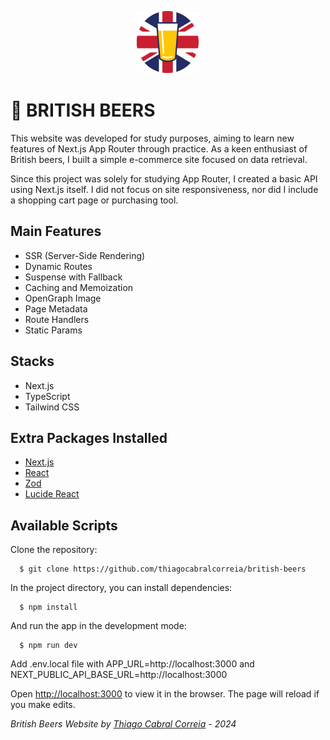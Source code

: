 <p align="center">
  <img src="https://raw.githubusercontent.com/thiagocabralcorreia/british-beers/main/public/favicon.ico" width="100" />
</p>

# 🍻 BRITISH BEERS

This website was developed for study purposes, aiming to learn new features of Next.js App Router through practice. As a keen enthusiast of British beers, I built a simple e-commerce site focused on data retrieval.

Since this project was solely for studying App Router, I created a basic API using Next.js itself. I did not focus on site responsiveness, nor did I include a shopping cart page or purchasing tool.

## Main Features

- SSR (Server-Side Rendering)
- Dynamic Routes
- Suspense with Fallback
- Caching and Memoization
- OpenGraph Image
- Page Metadata
- Route Handlers
- Static Params

## Stacks

- Next.js
- TypeScript
- Tailwind CSS

## Extra Packages Installed

- [Next.js](https://nextjs.org/https://www.framer.com/motion/)
- [React](https://react.dev/)
- [Zod](https://zod.dev/)
- [Lucide React](https://lucide.dev/guide/packages/lucide-react)

## Available Scripts

Clone the repository:

```
  $ git clone https://github.com/thiagocabralcorreia/british-beers
```

In the project directory, you can install dependencies:

```
  $ npm install
```

And run the app in the development mode:

```
  $ npm run dev
```

Add .env.local file with APP_URL=http://localhost:3000 and NEXT_PUBLIC_API_BASE_URL=http://localhost:3000

Open [http://localhost:3000](http://localhost:3000) to view it in the browser.
The page will reload if you make edits.

_British Beers Website by [Thiago Cabral Correia](https://www.linkedin.com/in/thiago-cabral-correia/) - 2024_
